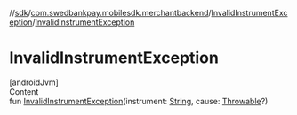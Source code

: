 //[sdk](../../../index.md)/[com.swedbankpay.mobilesdk.merchantbackend](../index.md)/[InvalidInstrumentException](index.md)/[InvalidInstrumentException](-invalid-instrument-exception.md)



# InvalidInstrumentException  
[androidJvm]  
Content  
fun [InvalidInstrumentException](-invalid-instrument-exception.md)(instrument: [String](https://kotlinlang.org/api/latest/jvm/stdlib/kotlin/-string/index.html), cause: [Throwable](https://kotlinlang.org/api/latest/jvm/stdlib/kotlin/-throwable/index.html)?)  



